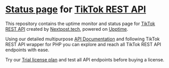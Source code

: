 # [Status page](https://tiktok.nextpost.tech) for [TikTok REST API](https://nextpost.tech/downloads/tiktok-rest-api/)

This repository contains the uptime monitor and status page for [TikTok REST API](https://nextpost.tech/downloads/tiktok-rest-api/) created by [Nextpost.tech](https://nextpost.tech), powered on [Upptime](https://github.com/upptime/upptime).

Using our detailed multipurpose [API Documentation](https://nextpost.tech/tiktok-rest-api-documentation/) and following TikTok REST API wrapper for PHP you can explore and reach all TikTok REST API endpoints with ease.

Try our [Trial license plan](https://nextpost.tech/downloads/tiktok-rest-api/) and test all API endpoints before buying a license.
